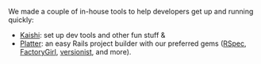 We made a couple of in-house tools to help developers get up and running
quickly:

* [Kaishi](https://github.com/IcaliaLabs/kaishi): set
up dev tools and other fun stuff &
* [Platter](https://github.com/IcaliaLabs/platter): an easy Rails project
builder with our preferred gems ([RSpec](https://github.com/rspec/rspec), [FactoryGirl](https://github.com/thoughtbot/factory_girl), [versionist](https://github.com/bploetz/versionist), and more).
